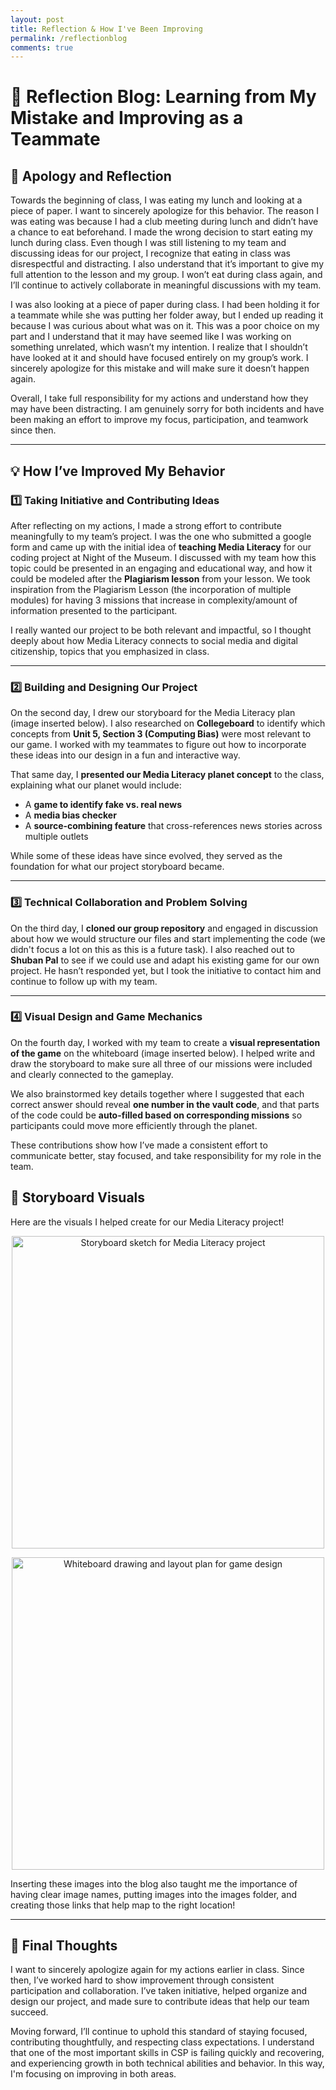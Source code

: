 ```yaml
---
layout: post
title: Reflection & How I've Been Improving 
permalink: /reflectionblog
comments: true
---
```

# 🍎 Reflection Blog: Learning from My Mistake and Improving as a Teammate  

## 🙏 Apology and Reflection  

Towards the beginning of class, I was eating my lunch and looking at a piece of paper. I want to sincerely apologize for this behavior. The reason I was eating was because I had a club meeting during lunch and didn’t have a chance to eat beforehand. I made the wrong decision to start eating my lunch during class. Even though I was still listening to my team and discussing ideas for our project, I recognize that eating in class was disrespectful and distracting. I also understand that it’s important to give my full attention to the lesson and my group. I won’t eat during class again, and I’ll continue to actively collaborate in meaningful discussions with my team.  

I was also looking at a piece of paper during class. I had been holding it for a teammate while she was putting her folder away, but I ended up reading it because I was curious about what was on it. This was a poor choice on my part and I understand that it may have seemed like I was working on something unrelated, which wasn’t my intention. I realize that I shouldn’t have looked at it and should have focused entirely on my group’s work. I sincerely apologize for this mistake and will make sure it doesn’t happen again.  

Overall, I take full responsibility for my actions and understand how they may have been distracting. I am genuinely sorry for both incidents and have been making an effort to improve my focus, participation, and teamwork since then.  

---

## 💡 How I’ve Improved My Behavior  

### 1️⃣ Taking Initiative and Contributing Ideas  
After reflecting on my actions, I made a strong effort to contribute meaningfully to my team’s project. I was the one who submitted a google form and came up with the initial idea of **teaching Media Literacy** for our coding project at Night of the Museum. I discussed with my team how this topic could be presented in an engaging and educational way, and how it could be modeled after the **Plagiarism lesson** from your lesson. We took inspiration from the Plagiarism Lesson (the incorporation of multiple modules) for having 3 missions that increase in complexity/amount of information presented to the participant. 

I really wanted our project to be both relevant and impactful, so I thought deeply about how Media Literacy connects to social media and digital citizenship, topics that you emphasized in class. 

---

### 2️⃣ Building and Designing Our Project  
On the second day, I drew our storyboard for the Media Literacy plan (image inserted below). I also researched on **Collegeboard** to identify which concepts from **Unit 5, Section 3 (Computing Bias)** were most relevant to our game. I worked with my teammates to figure out how to incorporate these ideas into our design in a fun and interactive way.

That same day, I **presented our Media Literacy planet concept** to the class, explaining what our planet would include:  
- A **game to identify fake vs. real news**  
- A **media bias checker**  
- A **source-combining feature** that cross-references news stories across multiple outlets  

While some of these ideas have since evolved, they served as the foundation for what our project storyboard became.  

---

### 3️⃣ Technical Collaboration and Problem Solving  
On the third day, I **cloned our group repository** and engaged in discussion about how we would structure our files and start implementing the code (we didn't focus a lot on this as this is a future task). I also reached out to **Shuban Pal** to see if we could use and adapt his existing game for our own project. He hasn’t responded yet, but I took the initiative to contact him and continue to follow up with my team.  

---

### 4️⃣ Visual Design and Game Mechanics  
On the fourth day, I worked with my team to create a **visual representation of the game** on the whiteboard (image inserted below). I helped write and draw the storyboard to make sure all three of our missions were included and clearly connected to the gameplay.  

We also brainstormed key details together where I suggested that each correct answer should reveal **one number in the vault code**, and that parts of the code could be **auto-filled based on corresponding missions** so participants could move more efficiently through the planet.  

These contributions show how I’ve made a consistent effort to communicate better, stay focused, and take responsibility for my role in the team.  

## 🎨 Storyboard Visuals  

Here are the visuals I helped create for our Media Literacy project!  

<p align="center">
  <img src="{{ '/images/blogimage1.jpg' | relative_url }}" width="500" alt="Storyboard sketch for Media Literacy project">
</p>

<p align="center">
  <img src="{{ '/images/blogimages2.jpg' | relative_url }}" width="500" alt="Whiteboard drawing and layout plan for game design">
</p>

Inserting these images into the blog also taught me the importance of having clear image names, putting images into the images folder, and creating those links that help map to the right location!

---

## 🌟 Final Thoughts  

I want to sincerely apologize again for my actions earlier in class. Since then, I’ve worked hard to show improvement through consistent participation and collaboration. I’ve taken initiative, helped organize and design our project, and made sure to contribute ideas that help our team succeed.  

Moving forward, I’ll continue to uphold this standard of staying focused, contributing thoughtfully, and respecting class expectations. I understand that one of the most important skills in CSP is failing quickly and recovering, and experiencing growth in both technical abilities and behavior. In this way, I'm focusing on improving in both areas. 
